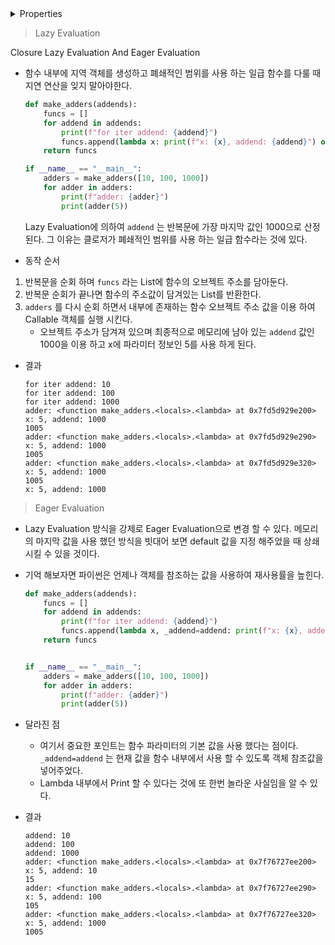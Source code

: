 <details>

<summary>Properties</summary>

:pencil:2024.08.09

:page_facing_up:[똑똑하게 코딩하는법 코딩의 기술 51](https://product.kyobobook.co.kr/detail/S000213798363)

:paperclip: **CHAPTER 2. 동등성과 혼동성**
</details>


> Lazy Evaluation
<aside>Closure Lazy Evaluation And Eager Evaluation</aside>

* 함수 내부에 지역 객체를 생성하고 폐쇄적인 범위를 사용 하는 일급 함수를 다룰 때 지연 연산을 잊지 말아야한다.

	```python
	def make_adders(addends):
	    funcs = []
	    for addend in addends:
	        print(f"for iter addend: {addend}")
	        funcs.append(lambda x: print(f"x: {x}, addend: {addend}") or x + addend)
	    return funcs

	if __name__ == "__main__":
	    adders = make_adders([10, 100, 1000])
	    for adder in adders:
	        print(f"adder: {adder}")
	        print(adder(5))
	```

	Lazy Evaluation에 의하여 `addend` 는 반복문에 가장 마지막 값인 1000으로 산정 된다. 그 이유는 클로저가 폐쇄적인 범위를 사용 하는 일급 함수라는 것에 있다.

- 동작 순서
1. 반복문을 순회 하며 `funcs` 라는 List에 함수의 오브젝트 주소를 담아둔다.
2. 반복문 순회가 끝나면 함수의 주소값이 담겨있는 List를 반환한다.
3. `adders` 를 다시 순회 하면서 내부에 존재하는 함수 오브젝트 주소 값을 이용 하여 Callable 객체를 실행 시킨다.
	- 오브젝트 주소가 담겨져 있으며 최종적으로 메모리에 남아 있는 `addend` 값인 1000을 이용 하고 x에 파라미터 정보인 5를 사용 하게 된다.

- 결과

	```
	for iter addend: 10
	for iter addend: 100
	for iter addend: 1000
	adder: <function make_adders.<locals>.<lambda> at 0x7fd5d929e200>
	x: 5, addend: 1000
	1005
	adder: <function make_adders.<locals>.<lambda> at 0x7fd5d929e290>
	x: 5, addend: 1000
	1005
	adder: <function make_adders.<locals>.<lambda> at 0x7fd5d929e320>
	x: 5, addend: 1000
	1005
	x: 5, addend: 1000
	```


> Eager Evaluation

- Lazy Evaluation 방식을 강제로 Eager Evaluation으로 변경 할 수 있다. 메모리의 마지막 값을 사용 했던 방식을 빗대어 보면 default 값을 지정 해주었을 때 상쇄 시킬 수 있을 것이다.
- 기억 해보자면 파이썬은 언제나 객체를 참조하는 값을 사용하여 재사용률을 높힌다.

	```python
	def make_adders(addends):
	    funcs = []
	    for addend in addends:
	        print(f"for iter addend: {addend}")
	        funcs.append(lambda x, _addend=addend: print(f"x: {x}, addend: {_addend}") or x + _addend)
	    return funcs
	
	
	if __name__ == "__main__":
	    adders = make_adders([10, 100, 1000])
	    for adder in adders:
	        print(f"adder: {adder}")
	        print(adder(5))
	```

- 달라진 점
	- 여기서 중요한 포인트는 함수 파라미터의 기본 값을 사용 했다는 점이다. `_addend=addend` 는 현재 값을 함수 내부에서 사용 할 수 있도록 객체 참조값을 넣어주었다.
	- Lambda 내부에서 Print 할 수 있다는 것에 또 한번 놀라운 사실임을 알 수 있다.


- 결과
	```
	addend: 10
	addend: 100
	addend: 1000
	adder: <function make_adders.<locals>.<lambda> at 0x7f76727ee200>
	x: 5, addend: 10
	15
	adder: <function make_adders.<locals>.<lambda> at 0x7f76727ee290>
	x: 5, addend: 100
	105
	adder: <function make_adders.<locals>.<lambda> at 0x7f76727ee320>
	x: 5, addend: 1000
	1005
	```
